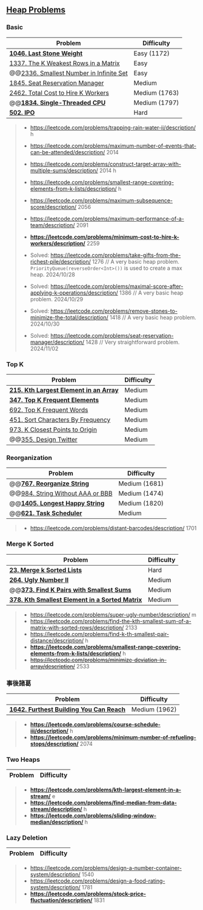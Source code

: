 ## [Heap Problems](../topics/heap.md)

### Basic
| Problem          | Difficulty |
|------------------|------------|
|**[1046. Last Stone Weight](../leetcode/1046.last-stone-weight.md)**|Easy (1172)|
|[1337. The K Weakest Rows in a Matrix](../leetcode/1337.the-k-weakest-rows-in-a-matrix.md)|Easy|
|@@[2336. Smallest Number in Infinite Set](../leetcode/2336.smallest-number-in-infinite-set.md)|Easy|
|[1845. Seat Reservation Manager](../leetcode/1845.seat-reservation-manager.md)|Medium|
|[2462. Total Cost to Hire K Workers](../leetcode/2462.total-cost-to-hire-k-workers.md)|Medium (1763)|
|@@**[1834. Single-Threaded CPU](../leetcode/1834.single-threaded-cpu.md)**|Medium (1797)|
|**[502. IPO](../leetcode/502.ipo.md)**|Hard|

> * https://leetcode.com/problems/trapping-rain-water-ii/description/ h
> * https://leetcode.com/problems/maximum-number-of-events-that-can-be-attended/description/ 2014
> * https://leetcode.com/problems/construct-target-array-with-multiple-sums/description/ 2014 h
> * https://leetcode.com/problems/smallest-range-covering-elements-from-k-lists/description/ h
> * https://leetcode.com/problems/maximum-subsequence-score/description/ 2056
> * https://leetcode.com/problems/maximum-performance-of-a-team/description/ 2091
> * **https://leetcode.com/problems/minimum-cost-to-hire-k-workers/description/** 2259
>
> * Solved: https://leetcode.com/problems/take-gifts-from-the-richest-pile/description/ 1276 // A very basic heap problem. `PriorityQueue(reverseOrder<Int>())` is used to create a max heap. 2024/10/28
> * Solved: https://leetcode.com/problems/maximal-score-after-applying-k-operations/description/ 1386 // A very basic heap problem. 2024/10/29
> * Solved: https://leetcode.com/problems/remove-stones-to-minimize-the-total/description/ 1418 // A very basic heap problem. 2024/10/30
> * Solved: https://leetcode.com/problems/seat-reservation-manager/description/ 1428 // Very straightforward problem. 2024/11/02

### Top K
| Problem          | Difficulty |
|------------------|------------|
|**[215. Kth Largest Element in an Array](../leetcode/215.kth-largest-element-in-an-array.md)**|Medium|
|**[347. Top K Frequent Elements](../leetcode/347.top-k-frequent-elements.md)**|Medium|
|[692. Top K Frequent Words](../leetcode/692.top-k-frequent-words.md)|Medium|
|[451. Sort Characters By Frequency](../leetcode/451.sort-charaters-by-frequency.md)|Medium|
|[973. K Closest Points to Origin](../leetcode/973.k-closest-points-to-origin.md)|Medium|
|@@[355. Design Twitter](../leetcode/355.design-twitter.md)|Medium|

### Reorganization
| Problem          | Difficulty |
|------------------|------------|
|@@**[767. Reorganize String](../leetcode/767.reorganize-string.md)**|Medium (1681)|
|@@[984. String Without AAA or BBB](../leetcode/984.string-without-aaa-or-bbb.md)|Medium (1474)|
|@@**[1405. Longest Happy String](../leetcode/1405.longest-happy-string.md)**|Medium (1820)|
|@@**[621. Task Scheduler](../leetcode/621.task-scheduler.md)**|Medium|

> * https://leetcode.com/problems/distant-barcodes/description/ 1701

### Merge K Sorted
| Problem          | Difficulty |
|------------------|------------|
|**[23. Merge k Sorted Lists](../leetcode/23.merge-k-sorted-lists.md)**|Hard|
|**[264. Ugly Number II](../leetcode/264.ugly-number-ii.md)**|Medium|
|@@**[373. Find K Pairs with Smallest Sums](../leetcode/373.find-k-pairs-with-smallest-sums.md)**|Medium|
|**[378. Kth Smallest Element in a Sorted Matrix](../leetcode/378.kth-smallest-element-in-a-sorted-matrix.md)**|Medium|

> * https://leetcode.com/problems/super-ugly-number/description/ m
> * https://leetcode.com/problems/find-the-kth-smallest-sum-of-a-matrix-with-sorted-rows/description/ 2133
> * https://leetcode.com/problems/find-k-th-smallest-pair-distance/description/ h
> * **https://leetcode.com/problems/smallest-range-covering-elements-from-k-lists/description/** h
> * ~~https://leetcode.com/problems/minimize-deviation-in-array/description/~~ 2533

### 事後諸葛
| Problem          | Difficulty |
|------------------|------------|
|**[1642. Furthest Building You Can Reach](../leetcode/1642.furthest-building-you-can-reach.md)**|Medium (1962)|

> * **https://leetcode.com/problems/course-schedule-iii/description/** h
> * **https://leetcode.com/problems/minimum-number-of-refueling-stops/description/** 2074

### Two Heaps
| Problem          | Difficulty |
|------------------|------------|
> * **https://leetcode.com/problems/kth-largest-element-in-a-stream/** e
> * **https://leetcode.com/problems/find-median-from-data-stream/description/** h
> * **https://leetcode.com/problems/sliding-window-median/description/** h

### Lazy Deletion
| Problem          | Difficulty |
|------------------|------------|
> * https://leetcode.com/problems/design-a-number-container-system/description/ 1540
> * https://leetcode.com/problems/design-a-food-rating-system/description/ 1781
> * **https://leetcode.com/problems/stock-price-fluctuation/description/** 1831